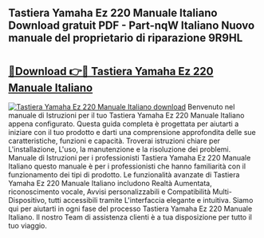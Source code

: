 ## Tastiera Yamaha Ez 220 Manuale Italiano Download gratuit PDF - Part-nqW Italiano Nuovo manuale del proprietario di riparazione 9R9HL

# <h2><a href="http://dfee77f.blite.top/?on=Tastiera+Yamaha+Ez+220+Manuale+Italiano">🔗Download 👉🔴 Tastiera Yamaha Ez 220 Manuale Italiano</a></h2>

[![Tastiera Yamaha Ez 220 Manuale Italiano download](https://i.imgur.com/lujVjoI.png)](http://dfee77f.blite.top/?on=Tastiera+Yamaha+Ez+220+Manuale+Italiano)
Benvenuto nel manuale di Istruzioni per il tuo Tastiera Yamaha Ez 220 Manuale Italiano appena configurato. Questa guida completa è progettata per aiutarti a iniziare con il tuo prodotto e darti una comprensione approfondita delle sue caratteristiche, funzioni e capacità. Troverai istruzioni chiare per L'installazione, L'uso, la manutenzione e la risoluzione dei problemi. Manuale di Istruzioni per i professionisti Tastiera Yamaha Ez 220 Manuale Italiano questo manuale è per i professionisti che hanno familiarità con il funzionamento dei tipi di prodotto. Le funzionalità avanzate di Tastiera Yamaha Ez 220 Manuale Italiano includono Realtà Aumentata, riconoscimento vocale, Avvisi personalizzabili e Compatibilità Multi-Dispositivo, tutti accessibili tramite L'interfaccia elegante e intuitiva. Siamo qui per aiutarti in ogni fase del processo Tastiera Yamaha Ez 220 Manuale Italiano. Il nostro Team di assistenza clienti è a tua disposizione per tutto il tuo viaggio.
